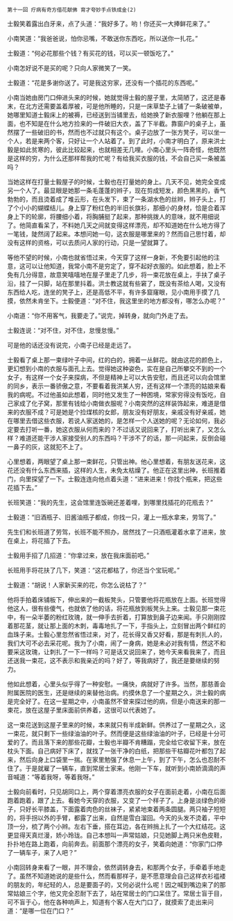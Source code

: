     第十一回 疗病有奇方借花献佛 育才夸妙手点铁成金(2) 

   士毅笑着露出白牙来，点了头道：“我好多了。哟！你还买一大捧鲜花来了。”

   小南笑道：“我爸爸说，怕你忌嘴，不敢送你东西吃，所以送你一扎花。”

   士毅道：“何必花那些个钱？有买花的钱，可以买一顿饭吃了。”

   小南怎好说不是买的呢？只向人家微笑了一笑。

   士毅道：“花是多谢你送了。可是我这穷家，还没有一个插花的东西呢。”

   小南当她由房门口伸进头来的时候，她就觉得士毅的屋子里，太简陋了，这还是春末，在北方还需要盖着厚被，可是他所睡的，只是一床草垫子上铺了一条破被单，她哪里知道士毅床上的被褥，已经送到当铺里去，给她换了新衣服哩？他躺在那上面，也不知是在什么地方捡来的一件破旧大衣，盖了下半截。靠窗户的桌子上，虽然摆了一些破旧的书，然而也不过就只有这个。桌子边放了一张方凳子，可以坐一个人，若是来两个客，只好让一个人站着了。到了此时，小南才明白了，原来洪士毅是如此贫寒的，彼此比较起来，也就相差无几哩。小南心里头一阵奇怪，他既然是这样的穷，为什么还那样帮我的忙呢？有给我买衣服的钱，不会自己买一条被盖吗？

   当她这样在打量士毅屋子的时候，士毅也在打量她的身上。几天不见，她完全变成另一个人了。最显眼是她那一条毛蓬蓬的辫子，现在剪成短发，颜色黑黑的，香气勃勃的，而且烫着成了堆云形，在头发下，束了一条湖水色的丝辫，辫子头上，打了个小小的蝴蝶结儿。身上穿了粉红色的半旧长旗衫，那细小的身材，恰是合着浑身上下的轮廓，将腰细小着，将胸脯挺了起来，那种挑拨人的意味，就不用细说了。他简直看呆了，不料她几天之间就变得这样漂亮，却不知道她在什么地方得了一笔钱，陡然阔了起来。本想问她一句，这衣服是哪里来的？然而自己思忖着，却没有这样的资格，可以去质问人家的行动，只是一望就算了。

   等他不望的时候，小南也就省悟过来，今天穿了这样一身新，不免要引起他的注意，这可以让他知道，我常小南不是穷定了，穿不起好衣服的。如此想着，脸上不免有几分得意，故意笑嘻嘻地在屋子里走了几步，将一束花放在桌上，手扶了桌子沿，挂了一只脚，站在那里抖着。洪士教这就有些窘了，既没有茶给人喝，又没有东西给人吃，连坐的凳子上，还是高低不平，有许多窟窿眼，见小南用手摸了几摸，依然未肯坐下。士毅便道：“对不住，我这里坐的地方都没有，哪怎么办呢？”

   小南道：“你不用客气，我要走了。”说完，掉转身，就向门外走了去。

   士毅连说：“对不住，对不住，怠慢怠慢。”

   可是他的话还没有说完，小南子已经是走远了。

   士毅看了桌上那一束绿叶子中间，红的白的，拥着一丛鲜花。就由这花的颜色上，更幻想到小南的衣服与面孔上去。觉得她这种姿色，实在是自己所攀交不到的一个女子，有这样一个女子来探病，不但是精神上可以大告安慰，而且还可以向会馆里的同乡，表示一番骄傲之意，不要看着我洪某人穷，还有这样一个漂亮的姑娘来看我的病呢。不过他虽如此想着，同时他又发生了一种困境，常家穷得没有饭吃，自己家成了化子窝，那里有钱给小南做衣服呢？小南突然的这样装饰起来，难道是借来的衣服不成？可是她是个捡煤核的女郎，朋友没有好朋友，亲戚没有好亲戚，她在哪里去借这些衣服，若说人家送她的，是怎样一个人送她的呢？无论如何，我必定要去打听一番，她这衣服从何而来的？不过话又说回来了，打听出来了，又怎么样？难道还能干涉人家接受别人的东西吗？干涉不了的话，那一问起来，反倒会碰一鼻子的灰，这就犯不上了。

   心里想着，两眼望了桌上那一束鲜花，只管出神。他心里想着，有朋友送花来，这花还没有什么东西来插，这样的人生，未免太枯燥了。他正在这里出神，长班推着门，向里探望了一下。士毅连连向他点着头道：“进来进来！你找个瓶来，把这些花插下去。”

   长班笑道：“我的先生，这会馆里连饭碗还差着哩，到哪里找插花的花瓶去？”

   士毅道：“旧酒瓶子、旧酱油瓶子都成，你找一只，灌上一瓶水拿来，劳驾了。”

   先生们和长班道了劳驾，长班不能不照办，居然找了一只酒瓶灌着水拿了进来，放在桌上，将花插了下去。

   士毅用手招了几招道：“你拿过来，放在我床面前吧。”

   长班用手将花扶了几下，笑道：“这花都枯了，你还当个宝玩呢。”

   士毅道：“胡说！人家新买来的花，你怎么说枯了？”

   他将手拍着床铺板下，伸出来的一截板凳头，只管要他将花瓶放在上面。长班觉得他这人，很有些傻气，也就依了他的话，将花瓶放到板凳头上来。士毅见那一束花中，有一朵半萎的粉红玫瑰，就一伸手去折着，打算放到鼻子边来闻。手只刚刚捏着那花茎，就让那上面的木刺，毒毒地扎了一下，手指头上，立刻冒出两个鲜红的血珠子来。士毅心里忽然省悟过来，对了，花长得又香又好看，那是有刺扎人的，我们大可不必去采花呢。我为了小南，闹了一身病，她是未必对我有情，然这不和要采这玫瑰，让刺扎了一下一样吗？可是话又说回来了，她今天来看我来了，而且还送我一束花，这不表示和我亲近的吗？好了，等我病好了，我还是要继续的努力。

   他如此想着，心里头似乎得了一种安慰。一痛快，病就好了许多。当然，那慈善会附属医院的医生，还是继续的来替他治病。约摸休息了一个星期之久，洪士毅的病是完全好了。在这一星期之中，小南虽然不曾来探过他的病，但是小南送来的那一束花，放在这屋子里床面前供养着，这很可以代表她了。

   这一束花送到这屋子里来的时候，本来就只有半成新鲜。供养过了一星期之久，这一束花，就只剩下一些绿油油的叶子。然而便是这些绿油油的叶子，已经是十分可爱的了。而且落下来的那些花瓣，士毅也半瓣不肯糟蹋，完全给它收留下来，放在枕头下面。自己病好下床了，就找了一张干净的白纸，把那些干枯瓣花叶都包了起来，然后向身上口袋里一揣。在家里勉强了休息一上午，到了下午，怎么也忍耐不住了。于是就雇了一辆车，直到常居士家来。他刚一下车，就听到小南娇滴滴的声音喊道：“等着我呀，等着我呀。”

   士毅向前看时，只见胡同口上，两个穿着漂亮衣服的女子在面前走着，小南在后面跑着跑着，跟了上去。看她今天穿的衣服，又变了一个样子了。上身是淡绿色的褂子，只好长平膝盖，下面露着肉色的丝袜子，紧紧地束着两条圆腿。两只袖子短短的，将手拐以外的手臂，都露了出来，自然是雪白溜回。今天的头发不烫着，平中顶一分，梳了两个小辫。左右下垂，搭在耳边，各在辫捎上扎了一个大红结花。这更显得天真烂漫，娇小玲珑。自己本想叫一声常姑娘，只见她脚上两只米色皮鞋，扑扑地在路上跑着，向前奔去。前面那个漂亮的女子，笑着向她道：“你家门口停了一辆车子，来了人吧？”

   小南回转身来看了一眼，并不理会，依然调转身去，和那两个女子，手牵着手地走了。虽然不知道她说的是些什么，然而看那样子，是不愿意理会自己这样衣衫褴褛的朋友的，年纪轻的人，总是要面子的，又何必说什么呢！因之喊到嘴边来了的那常姑娘三个字，他又完全忍耐下去了，站在常居士的门口呆住了。常居士盲于目，可不盲于心，他在各种响声上，知道有个客人在大门口了，就摸索了走出来问道：“是哪一位在门口？”

